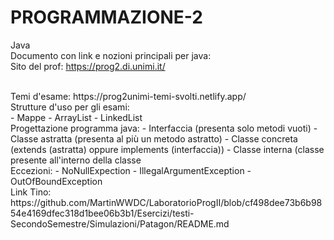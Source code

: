# PROGRAMMAZIONE-2
Java
<br>
Documento con link e nozioni principali per java:
<br>
Sito del prof:
https://prog2.di.unimi.it/

<br>
Temi d'esame:
https://prog2unimi-temi-svolti.netlify.app/

<br>
Strutture d'uso per gli esami:
<br>
- Mappe 
- ArrayList
- LinkedList

<br>
Progettazione programma java:
- Interfaccia (presenta solo metodi vuoti)
- Classe astratta (presenta al più un metodo astratto)
- Classe concreta (extends (astratta) oppure implements (interfaccia))
- Classe interna (classe presente all'interno della classe

<br>
Eccezioni:
- NoNullExpection
- IllegalArgumentException
- OutOfBoundException

<br>
Link Tino: https://github.com/MartinWWDC/LaboratorioProgII/blob/cf498dee73b6b9854e4169dfec318d1bee06b3b1/Esercizi/testi-SecondoSemestre/Simulazioni/Patagon/README.md



